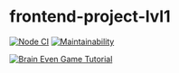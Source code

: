 # frontend-project-lvl1

[![Node CI](https://github.com/aemelianovich/frontend-project-lvl1/workflows/Node%20CI/badge.svg)](https://github.com/aemelianovich/frontend-project-lvl1/actions)
[![Maintainability](https://api.codeclimate.com/v1/badges/a99a88d28ad37a79dbf6/maintainability)](https://codeclimate.com/github/aemelianovich/frontend-project-lvl1)

[![Brain Even Game Tutorial](https://asciinema.org/a/5HMxIYQQ6LDJ93PB73qU9Uv2F.svg)](https://asciinema.org/a/5HMxIYQQ6LDJ93PB73qU9Uv2F?autoplay=1&speed=2)
